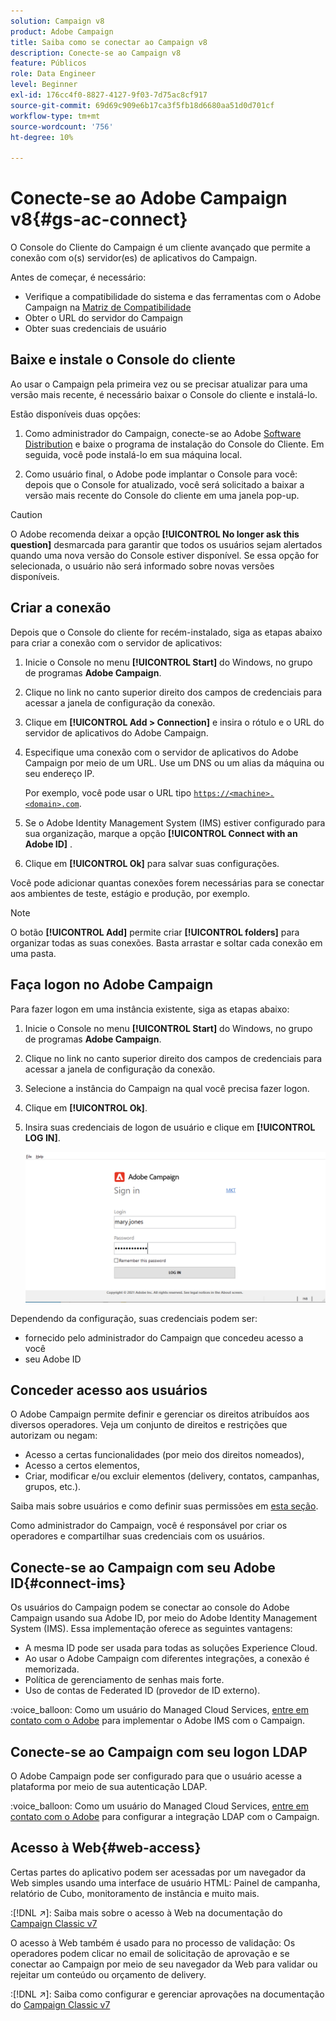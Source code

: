 ```yaml
---
solution: Campaign v8
product: Adobe Campaign
title: Saiba como se conectar ao Campaign v8
description: Conecte-se ao Campaign v8
feature: Públicos
role: Data Engineer
level: Beginner
exl-id: 176cc4f0-8827-4127-9f03-7d75ac8cf917
source-git-commit: 69d69c909e6b17ca3f5fb18d6680aa51d0d701cf
workflow-type: tm+mt
source-wordcount: '756'
ht-degree: 10%

---
```


# Conecte-se ao Adobe Campaign v8{#gs-ac-connect}

O Console do Cliente do Campaign é um cliente avançado que permite a conexão com o(s) servidor(es) de aplicativos do Campaign.

Antes de começar, é necessário:

* Verifique a compatibilidade do sistema e das ferramentas com o Adobe Campaign na [Matriz de Compatibilidade](compatibility-matrix.md)
* Obter o URL do servidor do Campaign
* Obter suas credenciais de usuário

## Baixe e instale o Console do cliente

Ao usar o Campaign pela primeira vez ou se precisar atualizar para uma versão mais recente, é necessário baixar o Console do cliente e instalá-lo.

Estão disponíveis duas opções:

1. Como administrador do Campaign, conecte-se ao Adobe [Software Distribution](https://experience.adobe.com/#/downloads/content/software-distribution/encampaign.html) e baixe o programa de instalação do Console do Cliente. Em seguida, você pode instalá-lo em sua máquina local.

1. Como usuário final, o Adobe pode implantar o Console para você: depois que o Console for atualizado, você será solicitado a baixar a versão mais recente do Console do cliente em uma janela pop-up.

>[!CAUTION]
>
>O Adobe recomenda deixar a opção **[!UICONTROL No longer ask this question]** desmarcada para garantir que todos os usuários sejam alertados quando uma nova versão do Console estiver disponível.  Se essa opção for selecionada, o usuário não será informado sobre novas versões disponíveis.

## Criar a conexão

Depois que o Console do cliente for recém-instalado, siga as etapas abaixo para criar a conexão com o servidor de aplicativos:

1. Inicie o Console no menu **[!UICONTROL Start]** do Windows, no grupo de programas **Adobe Campaign**.

1. Clique no link no canto superior direito dos campos de credenciais para acessar a janela de configuração da conexão.

1. Clique em **[!UICONTROL Add > Connection]** e insira o rótulo e o URL do servidor de aplicativos do Adobe Campaign.

1. Especifique uma conexão com o servidor de aplicativos do Adobe Campaign por meio de um URL. Use um DNS ou um alias da máquina ou seu endereço IP.

   Por exemplo, você pode usar o URL tipo [`https://<machine>.<domain>.com`](https://myserver.adobe.com).

1. Se o Adobe Identity Management System (IMS) estiver configurado para sua organização, marque a opção **[!UICONTROL Connect with an Adobe ID]** .

1. Clique em **[!UICONTROL Ok]** para salvar suas configurações.

Você pode adicionar quantas conexões forem necessárias para se conectar aos ambientes de teste, estágio e produção, por exemplo.

>[!NOTE]
>
>O botão **[!UICONTROL Add]** permite criar **[!UICONTROL folders]** para organizar todas as suas conexões. Basta arrastar e soltar cada conexão em uma pasta.

## Faça logon no Adobe Campaign

Para fazer logon em uma instância existente, siga as etapas abaixo:

1. Inicie o Console no menu **[!UICONTROL Start]** do Windows, no grupo de programas **Adobe Campaign**.

1. Clique no link no canto superior direito dos campos de credenciais para acessar a janela de configuração da conexão.

1. Selecione a instância do Campaign na qual você precisa fazer logon.

1. Clique em **[!UICONTROL Ok]**.

1. Insira suas credenciais de logon de usuário e clique em **[!UICONTROL LOG IN]**.

   ![](assets/sign-in-v8.png)

Dependendo da configuração, suas credenciais podem ser:

* fornecido pelo administrador do Campaign que concedeu acesso a você
* seu Adobe ID

## Conceder acesso aos usuários

O Adobe Campaign permite definir e gerenciar os direitos atribuídos aos diversos operadores. Veja um conjunto de direitos e restrições que autorizam ou negam:

* Acesso a certas funcionalidades (por meio dos direitos nomeados),
* Acesso a certos elementos,
* Criar, modificar e/ou excluir elementos (delivery, contatos, campanhas, grupos, etc.).

Saiba mais sobre usuários e como definir suas permissões em [esta seção](permissions.md).

Como administrador do Campaign, você é responsável por criar os operadores e compartilhar suas credenciais com os usuários.

## Conecte-se ao Campaign com seu Adobe ID{#connect-ims}

Os usuários do Campaign podem se conectar ao console do Adobe Campaign usando sua Adobe ID, por meio do Adobe Identity Management System (IMS). Essa implementação oferece as seguintes vantagens:

* A mesma ID pode ser usada para todas as soluções Experience Cloud.
* Ao usar o Adobe Campaign com diferentes integrações, a conexão é memorizada.
* Política de gerenciamento de senhas mais forte.
* Uso de contas de Federated ID (provedor de ID externo).

:voice_balloon: Como um usuário do Managed Cloud Services, [entre em contato com o Adobe](campaign-faq.md#support) para implementar o Adobe IMS com o Campaign.

## Conecte-se ao Campaign com seu logon LDAP

O Adobe Campaign pode ser configurado para que o usuário acesse a plataforma por meio de sua autenticação LDAP.

:voice_balloon: Como um usuário do Managed Cloud Services, [entre em contato com o Adobe](campaign-faq.md#support) para configurar a integração LDAP com o Campaign.


## Acesso à Web{#web-access}

Certas partes do aplicativo podem ser acessadas por um navegador da Web simples usando uma interface de usuário HTML: Painel de campanha, relatório de Cubo, monitoramento de instância e muito mais.

:[!DNL :arrow_upper_right:]: Saiba mais sobre o acesso à Web na documentação do [Campaign Classic v7](https://experienceleague.adobe.com/docs/campaign-classic/using/getting-started/starting-with-adobe-campaign/campaign-workspace/adobe-campaign-workspace.html?lang=en#console-and-web-access)

O acesso à Web também é usado para no processo de validação: Os operadores podem clicar no email de solicitação de aprovação e se conectar ao Campaign por meio de seu navegador da Web para validar ou rejeitar um conteúdo ou orçamento de delivery.

:[!DNL :arrow_upper_right:]: Saiba como configurar e gerenciar aprovações na documentação do [Campaign Classic v7](https://experienceleague.adobe.com/docs/campaign-classic/using/orchestrating-campaigns/orchestrate-campaigns/marketing-campaign-approval.html?lang=en#orchestrating-campaigns)
